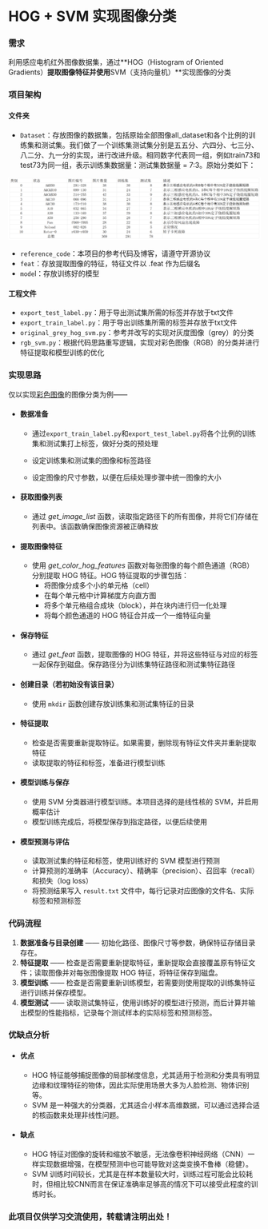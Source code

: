 # HOG + SVM 实现图像分类

### 需求

利用感应电机红外图像数据集，通过**HOG（Histogram of Oriented Gradients）**提取图像特征并使用**SVM（支持向量机）**实现图像的分类



### 项目架构

#### 文件夹

- `Dataset`：存放图像的数据集，包括原始全部图像all_dataset和各个比例的训练集和测试集。我们做了一个训练集测试集分别是五五分、六四分、七三分、八二分、九一分的实现，进行改进升级。相同数字代表同一组，例如train73和test73为同一组，表示训练集数据量：测试集数据量 = 7:3。原始分类如下：

![classify.png](https://github.com/JackieLin2004/Image_Recognition/blob/master/classify.png?raw=true)

- `reference_code`：本项目的参考代码及博客，请遵守开源协议
- `feat`：存放提取图像的特征，特征文件以 .feat 作为后缀名
- `mode`l：存放训练好的模型



#### 工程文件

- `export_test_label.py`：用于导出测试集所需的标签并存放于txt文件
- `export_train_label.py`：用于导出训练集所需的标签并存放于txt文件
- `original_grey_hog_svm.py`：参考并改写的实现对灰度图像（grey）的分类
- `rgb_svm.py`：根据代码思路重写逻辑，实现对彩色图像（RGB）的分类并进行特征提取和模型训练的优化



### 实现思路

仅以实现<u>彩色图像</u>的图像分类为例——

- #### **数据准备**

  - 通过`export_train_label.py`和`export_test_label.py`将各个比例的训练集和测试集打上标签，做好分类的预处理

  - 设定训练集和测试集的图像和标签路径

  - 设定图像的尺寸参数，以便在后续处理步骤中统一图像的大小

- #### **获取图像列表**

  - 通过  *get_image_list*  函数，读取指定路径下的所有图像，并将它们存储在列表中。该函数确保图像资源被正确释放

- #### **提取图像特征**

  - 使用  *get_color_hog_features*  函数对每张图像的每个颜色通道（RGB）分别提取 HOG 特征。HOG 特征提取的步骤包括：
    - 将图像分成多个小的单元格（cell）
    - 在每个单元格中计算梯度方向直方图
    - 将多个单元格组合成块（block），并在块内进行归一化处理
    - 将每个颜色通道的 HOG 特征合并成一个一维特征向量

- #### **保存特征**

  - 通过  *get_feat*  函数，提取图像的 HOG 特征，并将这些特征与对应的标签一起保存到磁盘。保存路径分为训练集特征路径和测试集特征路径

- #### **创建目录（若初始没有该目录）**

  - 使用 `mkdir` 函数创建存放训练集和测试集特征的目录

- #### **特征提取**

  - 检查是否需要重新提取特征。如果需要，删除现有特征文件夹并重新提取特征
  - 读取提取的特征和标签，准备进行模型训练

- #### **模型训练与保存**

  - 使用 SVM 分类器进行模型训练。本项目选择的是线性核的 SVM，并启用概率估计
  - 模型训练完成后，将模型保存到指定路径，以便后续使用

- #### **模型预测与评估**

  - 读取测试集的特征和标签，使用训练好的 SVM 模型进行预测
  - 计算预测的准确率（Accuracy）、精确率（precision）、召回率（recall）和损失（log loss）
  - 将预测结果写入 `result.txt` 文件中，每行记录对应图像的文件名、实际标签和预测标签



### 代码流程

1. **数据准备与目录创建** —— 初始化路径、图像尺寸等参数，确保特征存储目录存在。
2. **特征提取** —— 检查是否需要重新提取特征，重新提取会直接覆盖原有特征文件；读取图像并对每张图像提取 HOG 特征，将特征保存到磁盘。
3. **模型训练** —— 检查是否需要重新训练模型，若需要则使用提取的训练集特征进行训练并保存模型。
4. **模型测试** —— 读取测试集特征，使用训练好的模型进行预测，而后计算并输出模型的性能指标，记录每个测试样本的实际标签和预测标签。



### 优缺点分析

- #### 优点

  - HOG 特征能够捕捉图像的局部梯度信息，尤其适用于检测和分类具有明显边缘和纹理特征的物体，因此实际使用场景大多为人脸检测、物体识别等。
  - SVM 是一种强大的分类器，尤其适合小样本高维数据，可以通过选择合适的核函数来处理非线性问题。

- #### 缺点

  - HOG 特征对图像的旋转和缩放不敏感，无法像卷积神经网络（CNN）一样实现数据增强，在模型预测中也可能导致对这类变换不鲁棒（稳健）。
  - SVM 训练时间较长，尤其是在样本数量较大时，训练过程可能会比较耗时，但相比较CNN而言在保证准确率足够高的情况下可以接受此程度的训练时长。



### 此项目仅供学习交流使用，转载请注明出处！